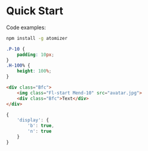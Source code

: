 # Quick Start

Code examples:

```bash
npm install -g atomizer
```

```css
.P-10 {
    padding: 10px;
}
.H-100% {
    height: 100%;
}
```

```html
<div class="Bfc">
    <img class="Fl-start Mend-10" src="avatar.jpg">
    <div class="Bfc">Text</div>
</div>
```

```js
{
    'display': {
        'b': true,
        'n': true
    }
}
```
